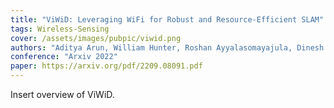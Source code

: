 ```yaml
---
title: "ViWiD: Leveraging WiFi for Robust and Resource-Efficient SLAM"
tags: Wireless-Sensing 
cover: /assets/images/pubpic/viwid.png
authors: "Aditya Arun, William Hunter, Roshan Ayyalasomayajula, Dinesh Bharadia"
conference: "Arxiv 2022"
paper: https://arxiv.org/pdf/2209.08091.pdf
---
```


Insert overview of ViWiD.